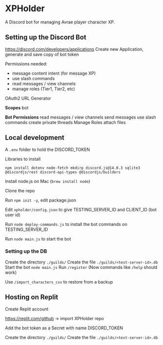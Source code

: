 # XPHolder

A Discord bot for managing Avrae player character XP.

## Setting up the Discord Bot

https://discord.com/developers/applications
Create new Application, generate and save copy of bot token

Permissions needed:
  - message content intent (for message XP)
  - use slash commands
  - read messages / view channels
  - manage roles (Tier1, Tier2, etc)

OAuth2 URL Generator

**Scopes**
bot

**Bot Permissions**
read messages / view channels
send messages
use slash commands
create private threads
Manage Roles
attach files


## Local development

A `.env` folder to hold the DISCORD_TOKEN

Libraries to install
```
npm install dotenv node-fetch mkdirp discord.js@14.0.3 sqlite3 @discordjs/rest discord-api-types @discordjs/builders
```

Install node.js on Mac (`brew install node`)

Clone the repo

Run `npm init -y`, edit package.json

Edit `xpholder/config.json` to give TESTING_SERVER_ID and CLIENT_ID (bot user id)

Run `node deploy-commands.js` to install the bot commands on TESTING_SERVER_ID

Run `node main.js` to start the bot

### Setting up the DB

Create the directory `./guilds/`
Create the file `./guilds/<test-server-id>.db`
Start the bot `node main.js`
Run `/register`
(Now commands like `/help` should work)

Use `/import_characters_csv` to restore from a backup

## Hosting on Replit

Create Replit account

https://replit.com/github -> import XPHolder repo

Add the bot token as a Secret with name DISCORD_TOKEN

Create the directory `./guilds/`
Create the file `./guilds/<test-server-id>.db`
